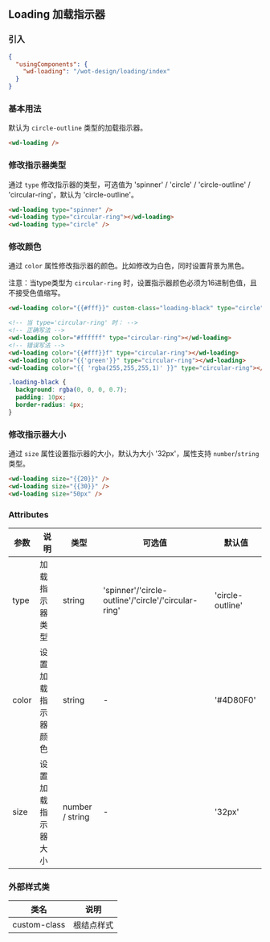 ## Loading 加载指示器

### 引入

```json
{
  "usingComponents": {
    "wd-loading": "/wot-design/loading/index"
  }
}
```

### 基本用法

默认为 `circle-outline` 类型的加载指示器。

```html
<wd-loading />
```

### 修改指示器类型

通过 `type` 修改指示器的类型，可选值为 'spinner' / 'circle' / 'circle-outline' / 'circular-ring'，默认为 'circle-outline'。

```html
<wd-loading type="spinner" />
<wd-loading type="circular-ring"></wd-loading>
<wd-loading type="circle" />
```

### 修改颜色

通过 `color` 属性修改指示器的颜色。比如修改为白色，同时设置背景为黑色。

注意：当type类型为 `circular-ring` 时，设置指示器颜色必须为16进制色值，且不接受色值缩写。

```html
<wd-loading color="{{#fff}}" custom-class="loading-black" type="circle"/>

<!-- 当 type='circular-ring' 时： -->
<!-- 正确写法 -->
<wd-loading color="#ffffff" type="circular-ring"></wd-loading>
<!-- 错误写法 -->
<wd-loading color="{{#fff}}f" type="circular-ring"></wd-loading>
<wd-loading color="{{'green'}}" type="circular-ring"></wd-loading>
<wd-loading color="{{ 'rgba(255,255,255,1)' }}" type="circular-ring"></wd-loading>
```

```css
.loading-black {
  background: rgba(0, 0, 0, 0.7);
  padding: 10px;
  border-radius: 4px;
}
```

### 修改指示器大小

通过 `size` 属性设置指示器的大小，默认为大小 '32px'，属性支持 `number`/`string` 类型。

```html
<wd-loading size="{{20}}" />
<wd-loading size="{{30}}" />
<wd-loading size="50px" />
```

### Attributes

| 参数      | 说明                                 | 类型      | 可选值       | 默认值   |
|---------- |------------------------------------ |---------- |------------- |-------- |
| type | 加载指示器类型 | string | 'spinner'/'circle-outline'/'circle'/'circular-ring' | 'circle-outline' |
| color | 设置加载指示器颜色 | string | - | '#4D80F0' |
| size | 设置加载指示器大小 | number / string | - | '32px' |

### 外部样式类

| 类名     | 说明                |
|---------|---------------------|
| custom-class | 根结点样式 |
